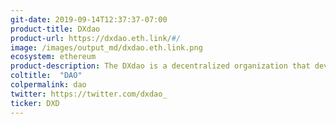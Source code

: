 ```yaml
---
git-date: 2019-09-14T12:37:37-07:00
product-title: DXdao
product-url: https://dxdao.eth.link/#/
image: /images/output_md/dxdao.eth.link.png
ecosystem: ethereum
product-description: The DXdao is a decentralized organization that develops, governs, and grows DeFi protocols and products, owned and operated by the community.
coltitle:  "DAO"
colpermalink: dao
twitter: https://twitter.com/dxdao_
ticker: DXD 
---
```

